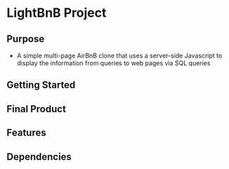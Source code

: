# LightBnB Project

## Purpose
  - A simple multi-page AirBnB clone that uses a server-side Javascript to display the information from queries to web pages via SQL queries

## Getting Started

## Final Product

## Features

## Dependencies